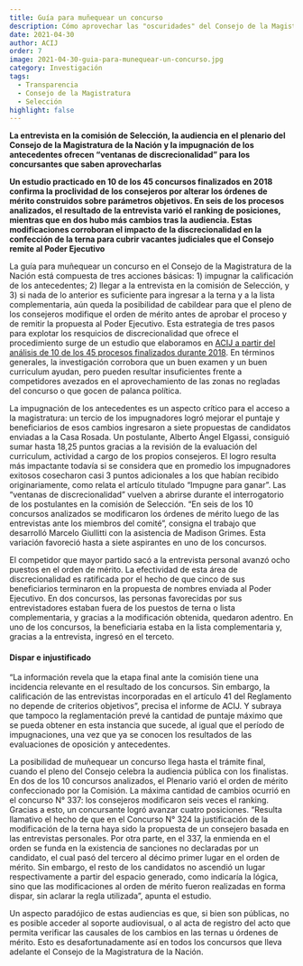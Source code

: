 ```yaml
---
title: Guía para muñequear un concurso
description: Cómo aprovechar las "oscuridades" del Consejo de la Magistratura
date: 2021-04-30
author: ACIJ
order: 7
image: 2021-04-30-guia-para-munequear-un-concurso.jpg
category: Investigación
tags:
  - Transparencia
  - Consejo de la Magistratura
  - Selección
highlight: false
---
```


**La entrevista en la comisión de Selección, la audiencia en el plenario del Consejo de la Magistratura de la Nación y la impugnación de los antecedentes ofrecen “ventanas de discrecionalidad” para los concursantes que saben aprovecharlas**

**Un estudio practicado en 10 de los 45 concursos finalizados en 2018 confirma la proclividad de los consejeros por alterar los órdenes de mérito construidos sobre parámetros objetivos. En seis de los procesos analizados, el resultado de la entrevista varió el ranking de posiciones, mientras que en dos hubo más cambios tras la audiencia. Estas modificaciones corroboran el impacto de la discrecionalidad en la confección de la terna para cubrir vacantes judiciales que el Consejo remite al Poder Ejecutivo**

La guía para muñequear un concurso en el Consejo de la Magistratura de la Nación está compuesta de tres acciones básicas: 1) impugnar la calificación de los antecedentes; 2) llegar a la entrevista en la comisión de Selección, y 3) si nada de lo anterior es suficiente para ingresar a la terna y a la lista complementaria, aún queda la posibilidad de cabildear para que el pleno de los consejeros modifique el orden de mérito antes de aprobar el proceso y de remitir la propuesta al Poder Ejecutivo. Esta estrategia de tres pasos para explotar los resquicios de discrecionalidad que ofrece el procedimiento surge de un estudio que elaboramos en [ACIJ a partir del análisis de 10 de los 45 procesos finalizados durante 2018](https://acij.org.ar/wp-content/uploads/2020/01/An%C3%A1lisis-de-la-evaluaci%C3%B3n-en-los-concursos-p%C3%BAblicos-de-selecci%C3%B3n-digital.pdf). En términos generales, la investigación corrobora que un buen examen y un buen curriculum ayudan, pero pueden resultar insuficientes frente a competidores avezados en el aprovechamiento de las zonas no regladas del concurso o que gocen de palanca política.

La impugnación de los antecedentes es un aspecto crítico para el acceso a la magistratura: un tercio de los impugnadores logró mejorar el puntaje y beneficiarios de esos cambios ingresaron a siete propuestas de candidatos enviadas a la Casa Rosada. Un postulante, Alberto Ángel Elgassi, consiguió sumar hasta 18,25 puntos gracias a la revisión de la evaluación del curriculum, actividad a cargo de los propios consejeros. El logro resulta más impactante todavía si se considera que en promedio los impugnadores exitosos cosecharon casi 3 puntos adicionales a los que habían recibido originariamente, como relata el artículo titulado “Impugne para ganar”.
Las “ventanas de discrecionalidad” vuelven a abrirse durante el interrogatorio de los postulantes en la comisión de Selección. “En seis de los 10 concursos analizados se modificaron los órdenes de mérito luego de las entrevistas ante los miembros del comité”, consigna el trabajo que desarrolló Marcelo Giullitti con la asistencia de Madison Grimes. Esta variación favoreció hasta a siete aspirantes en uno de los concursos.

El competidor que mayor partido sacó a la entrevista personal avanzó ocho puestos en el orden de mérito. La efectividad de esta área de discrecionalidad es ratificada por el hecho de que cinco de sus beneficiarios terminaron en la propuesta de nombres enviada al Poder Ejecutivo. En dos concursos, las personas favorecidas por sus entrevistadores estaban fuera de los puestos de terna o lista complementaria, y gracias a la modificación obtenida, quedaron adentro. En uno de los concursos, la beneficiaria estaba en la lista complementaria y, gracias a la entrevista, ingresó en el terceto.

#### Dispar e injustificado

“La información revela que la etapa final ante la comisión tiene una incidencia relevante en el resultado de los concursos. Sin embargo, la calificación de las entrevistas incorporadas en el artículo 41 del Reglamento no depende de criterios objetivos”, precisa el informe de ACIJ. Y subraya que tampoco la reglamentación prevé la cantidad de puntaje máximo que se pueda obtener en esta instancia que sucede, al igual que el período de impugnaciones, una vez que ya se conocen los resultados de las evaluaciones de oposición y antecedentes.

La posibilidad de muñequear un concurso llega hasta el trámite final, cuando el pleno del Consejo celebra la audiencia pública con los finalistas. En dos de los 10 concursos analizados, el Plenario varió el orden de mérito confeccionado por la Comisión. La máxima cantidad de cambios ocurrió en el concurso N° 337: los consejeros modificaron seis veces el ranking. Gracias a esto, un concursante logró avanzar cuatro posiciones. “Resulta llamativo el hecho de que en el Concurso N° 324 la justificación de la modificación de la terna haya sido la propuesta de un consejero basada en las entrevistas personales. Por otra parte, en el 337, la enmienda en el orden se funda en la existencia de sanciones no declaradas por un candidato, el cual pasó del tercero al décimo primer lugar en el orden de mérito. Sin embargo, el resto de los candidatos no ascendió un lugar respectivamente a partir del espacio generado, como indicaría la lógica, sino que las modificaciones al orden de mérito fueron realizadas en forma dispar, sin aclarar la regla utilizada”, apunta el estudio.

Un aspecto paradójico de estas audiencias es que, si bien son públicas, no es posible acceder al soporte audiovisual, o al acta de registro del acto que permita verificar las causales de los cambios en las ternas u órdenes de mérito. Esto es desafortunadamente así en todos los concursos que lleva adelante el Consejo de la Magistratura de la Nación.
